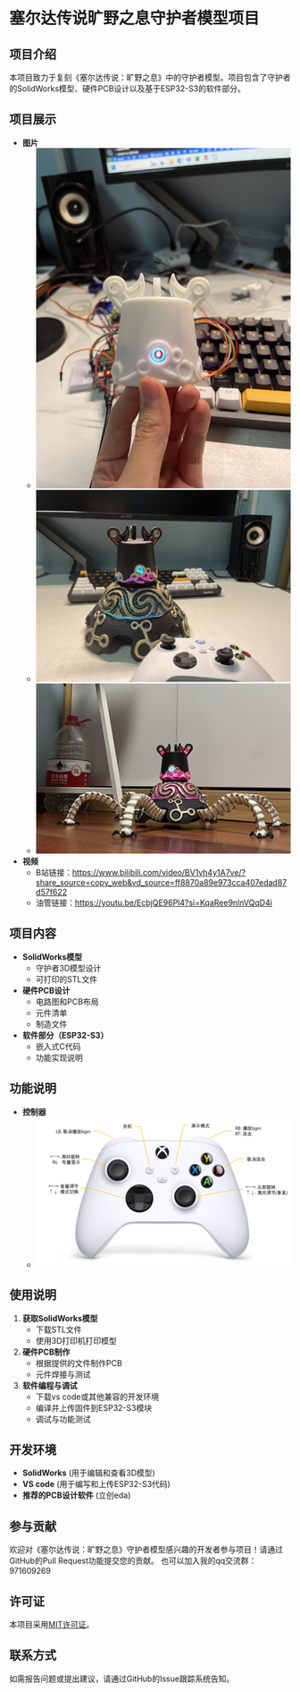 # 塞尔达传说旷野之息守护者模型项目

## 项目介绍

本项目致力于复刻《塞尔达传说：旷野之息》中的守护者模型。项目包含了守护者的SolidWorks模型、硬件PCB设计以及基于ESP32-S3的软件部分。

## 项目展示

- **图片**
  - ![头部测试](./material/head.jpg)
  - ![RGB效果](./material/body_rgb.jpg)
  - ![整体效果](./material/guardian.jpg)
- **视频**
  - B站链接：https://www.bilibili.com/video/BV1vh4y1A7ve/?share_source=copy_web&vd_source=ff8870a89e973cca407edad87d57f622
  - 油管链接：https://youtu.be/EcbjQE96Pl4?si=KqaRee9nlnVQqD4i

## 项目内容

- **SolidWorks模型**
  - 守护者3D模型设计
  - 可打印的STL文件
- **硬件PCB设计**
  - 电路图和PCB布局
  - 元件清单
  - 制造文件
- **软件部分（ESP32-S3）**
  - 嵌入式C代码
  - 功能实现说明

## 功能说明
- **控制器**
  - ![按键绑定](./material/xbox_buttons.png)

## 使用说明

1. **获取SolidWorks模型**
   - 下载STL文件
   - 使用3D打印机打印模型
2. **硬件PCB制作**
   - 根据提供的文件制作PCB
   - 元件焊接与测试
3. **软件编程与调试**
   - 下载vs code或其他兼容的开发环境
   - 编译并上传固件到ESP32-S3模块
   - 调试与功能测试

## 开发环境

- **SolidWorks** (用于编辑和查看3D模型)
- **VS code** (用于编写和上传ESP32-S3代码)
- **推荐的PCB设计软件** (立创eda)

## 参与贡献

欢迎对《塞尔达传说：旷野之息》守护者模型感兴趣的开发者参与项目！请通过GitHub的Pull Request功能提交您的贡献。
也可以加入我的qq交流群：971609269

## 许可证

本项目采用[MIT许可证](https://opensource.org/licenses/MIT)。

## 联系方式

如需报告问题或提出建议，请通过GitHub的Issue跟踪系统告知。
